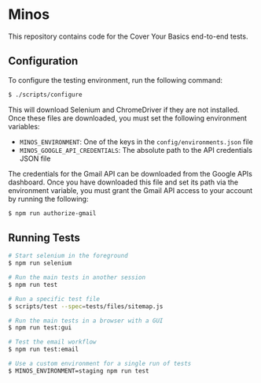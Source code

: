 # Minos

This repository contains code for the Cover Your Basics end-to-end tests.

## Configuration

To configure the testing environment, run the following command:

```sh
$ ./scripts/configure
```

This will download Selenium and ChromeDriver if they are not installed.  Once
these files are downloaded, you must set the following environment variables:

- `MINOS_ENVIRONMENT`: One of the keys in the `config/environments.json` file
- `MINOS_GOOGLE_API_CREDENTIALS`: The absolute path to the API credentials JSON file

The credentials for the Gmail API can be downloaded from the Google APIs
dashboard.  Once you have downloaded this file and set its path via the
environment variable, you must grant the Gmail API access to your account by
running the following:

```sh
$ npm run authorize-gmail
```

## Running Tests

```sh
# Start selenium in the foreground
$ npm run selenium

# Run the main tests in another session
$ npm run test

# Run a specific test file
$ scripts/test --spec=tests/files/sitemap.js

# Run the main tests in a browser with a GUI
$ npm run test:gui

# Test the email workflow
$ npm run test:email

# Use a custom environment for a single run of tests
$ MINOS_ENVIRONMENT=staging npm run test
```
